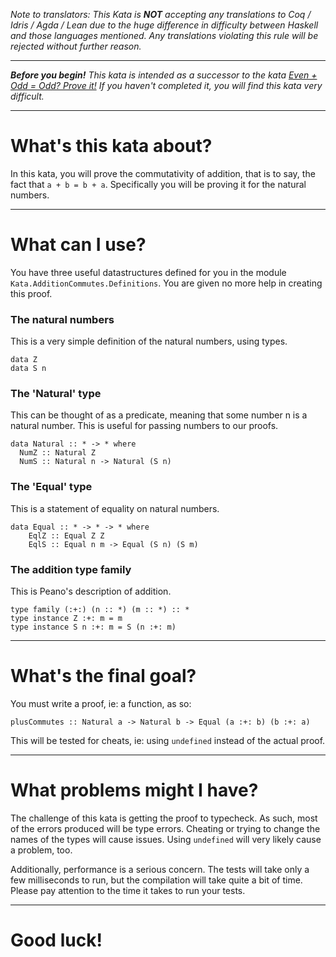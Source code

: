 _Note to translators: This Kata is **NOT** accepting any translations to Coq / Idris / Agda / Lean due to the huge difference in difficulty between Haskell and those languages mentioned. Any translations violating this rule will be rejected without further reason._

-----

_**Before you begin!** This kata is intended as a successor to the kata [Even + Odd = Odd? Prove it!][previous] If you haven't completed it, you will find this kata very difficult._

-----

  # What's this kata about?
In this kata, you will prove the commutativity of addition, that is to say, the fact that `a + b = b + a`. Specifically you will be proving it for the natural numbers.

-----

  # What can I use?
You have three useful datastructures defined for you in the module `Kata.AdditionCommutes.Definitions`. You are given no more help in creating this proof.

### The natural numbers
This is a very simple definition of the natural numbers, using types.

    data Z
    data S n

### The 'Natural' type

This can be thought of as a predicate, meaning that some number n is a natural number. This is useful for passing numbers to our proofs.
 
    data Natural :: * -> * where
      NumZ :: Natural Z
      NumS :: Natural n -> Natural (S n)

### The 'Equal' type
This is a statement of equality on natural numbers.

    data Equal :: * -> * -> * where
        EqlZ :: Equal Z Z
        EqlS :: Equal n m -> Equal (S n) (S m)

### The addition type family
This is Peano's description of addition.

    type family (:+:) (n :: *) (m :: *) :: *
    type instance Z :+: m = m
    type instance S n :+: m = S (n :+: m)

-----

  # What's the final goal?
You must write a proof, ie: a function, as so:

    plusCommutes :: Natural a -> Natural b -> Equal (a :+: b) (b :+: a) 
    
This will be tested for cheats, ie: using `undefined` instead of the actual proof.

-----

  # What problems might I have?
The challenge of this kata is getting the proof to typecheck. As such, most of the errors produced will be type errors. Cheating or trying to change the names of the types will cause issues. Using `undefined` will very likely cause a problem, too.

Additionally, performance is a serious concern. The tests will take only a few milliseconds to run, but the compilation will take quite a bit of time. Please pay attention to the time it takes to run your tests.

-----
# Good luck!

[previous]: https://www.codewars.com/kata/599d973255342a0ce400009b